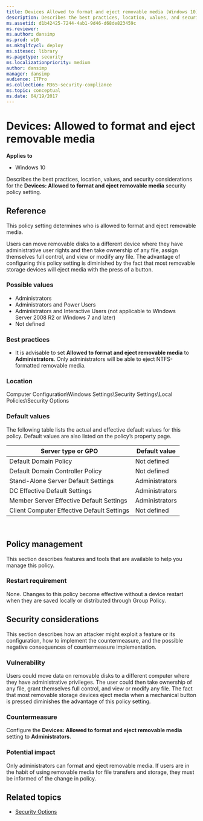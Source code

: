 ```yaml
---
title: Devices Allowed to format and eject removable media (Windows 10)
description: Describes the best practices, location, values, and security considerations for the Devices Allowed to format and eject removable media security policy setting.
ms.assetid: d1b42425-7244-4ab1-9d46-d68de823459c
ms.reviewer: 
ms.author: dansimp
ms.prod: w10
ms.mktglfcycl: deploy
ms.sitesec: library
ms.pagetype: security
ms.localizationpriority: medium
author: dansimp
manager: dansimp
audience: ITPro
ms.collection: M365-security-compliance
ms.topic: conceptual
ms.date: 04/19/2017
---
```


# Devices: Allowed to format and eject removable media

**Applies to**
-   Windows 10

Describes the best practices, location, values, and security considerations for the **Devices: Allowed to format and eject removable media** security policy setting.

## Reference

This policy setting determines who is allowed to format and eject removable media.

Users can move removable disks to a different device where they have administrative user rights and then take ownership of any file, assign themselves full control, and view or modify any file. The advantage of configuring this policy setting is diminished by the fact that most removable storage devices will eject media with the press of a button.

### Possible values

-   Administrators
-   Administrators and Power Users
-   Administrators and Interactive Users (not applicable to Windows Server 2008 R2 or Windows 7 and later)
-   Not defined

### Best practices

-   It is advisable to set **Allowed to format and eject removable media** to **Administrators**. Only administrators will be able to eject NTFS-formatted removable media.

### Location

Computer Configuration\\Windows Settings\\Security Settings\\Local Policies\\Security Options

### Default values

The following table lists the actual and effective default values for this policy. Default values are also listed on the policy’s property page.

| Server type or GPO | Default value |
| - | - |
| Default Domain Policy| Not defined| 
| Default Domain Controller Policy | Not defined| 
| Stand-Alone Server Default Settings | Administrators| 
| DC Effective Default Settings | Administrators| 
| Member Server Effective Default Settings | Administrators| 
| Client Computer Effective Default Settings | Not defined| 
 
## Policy management

This section describes features and tools that are available to help you manage this policy.

### Restart requirement

None. Changes to this policy become effective without a device restart when they are saved locally or distributed through Group Policy.

## Security considerations

This section describes how an attacker might exploit a feature or its configuration, how to implement the countermeasure, and the possible negative consequences of countermeasure implementation.

### Vulnerability

Users could move data on removable disks to a different computer where they have administrative privileges. The user could then take ownership of any file, grant themselves full control, and view or modify any file. The fact that most removable storage devices eject media when a mechanical button 
is pressed diminishes the advantage of this policy setting.

### Countermeasure

Configure the **Devices: Allowed to format and eject removable media** setting to **Administrators**.

### Potential impact

Only administrators can format and eject removable media. If users are in the habit of using removable media for file transfers and storage, they must be informed of the change in policy.

## Related topics

- [Security Options](security-options.md)
